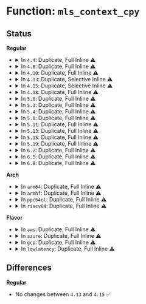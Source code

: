 # Function: <code>mls_context_cpy</code>

## Status
<b>Regular</b>
<ul>
<li>
<details>
<summary>In <code>4.4</code>: Duplicate, Full Inline ⚠️</summary>

**Collision:** Static Duplication

**Inline:** Full

**Transformation:** False

**Instances:**

```
In security/selinux/ss/sidtab.c (ffffffff8134e996)
Location: security/selinux/ss/context.h:40
Inline: True
Inline callers:
  - security/selinux/ss/sidtab.c:sidtab_insert
```
```
In security/selinux/ss/services.c (ffffffff81356a90)
Location: security/selinux/ss/context.h:40
Inline: True
Inline callers:
  - security/selinux/ss/services.c:security_sid_mls_copy
```
```
In security/selinux/ss/mls.c (ffffffff8135bfb4)
Location: security/selinux/ss/context.h:40
Inline: True
Inline callers:
  - security/selinux/ss/mls.c:mls_compute_sid
  - security/selinux/ss/mls.c:mls_compute_sid
```
</details>
</li>
<li>
<details>
<summary>In <code>4.8</code>: Duplicate, Full Inline ⚠️</summary>

**Collision:** Static Duplication

**Inline:** Full

**Transformation:** False

**Instances:**

```
In security/selinux/ss/sidtab.c (ffffffff81384986)
Location: security/selinux/ss/context.h:40
Inline: True
Inline callers:
  - security/selinux/ss/sidtab.c:sidtab_insert
```
```
In security/selinux/ss/services.c (ffffffff8138faf0)
Location: security/selinux/ss/context.h:40
Inline: True
Inline callers:
  - security/selinux/ss/services.c:security_sid_mls_copy
```
```
In security/selinux/ss/mls.c (ffffffff813927a8)
Location: security/selinux/ss/context.h:40
Inline: True
Inline callers:
  - security/selinux/ss/mls.c:mls_compute_sid
  - security/selinux/ss/mls.c:mls_compute_sid
```
</details>
</li>
<li>
<details>
<summary>In <code>4.10</code>: Duplicate, Full Inline ⚠️</summary>

**Collision:** Static Duplication

**Inline:** Full

**Transformation:** False

**Instances:**

```
In security/selinux/ss/sidtab.c (ffffffff8139b416)
Location: security/selinux/ss/context.h:40
Inline: True
Inline callers:
  - security/selinux/ss/sidtab.c:sidtab_insert
```
```
In security/selinux/ss/services.c (ffffffff813a6710)
Location: security/selinux/ss/context.h:40
Inline: True
Inline callers:
  - security/selinux/ss/services.c:security_sid_mls_copy
```
```
In security/selinux/ss/mls.c (ffffffff813a93d8)
Location: security/selinux/ss/context.h:40
Inline: True
Inline callers:
  - security/selinux/ss/mls.c:mls_compute_sid
  - security/selinux/ss/mls.c:mls_compute_sid
```
</details>
</li>
<li>
<details>
<summary>In <code>4.13</code>: Duplicate, Selective Inline ⚠️</summary>

```c
int mls_context_cpy(struct context *dst, struct context *src);
```

**Collision:** Static Duplication

**Inline:** Selective

**Transformation:** False

**Instances:**

```
In security/selinux/ss/sidtab.c (ffffffff813b1b3e)
Location: security/selinux/ss/context.h:40
Inline: True
Inline callers:
  - security/selinux/ss/sidtab.c:sidtab_insert
```
```
In security/selinux/ss/services.c (ffffffff813bd15e)
Location: security/selinux/ss/context.h:40
Inline: True
Inline callers:
  - security/selinux/ss/services.c:security_sid_mls_copy
```
```
In security/selinux/ss/mls.c (ffffffff813bfe6f)
Location: security/selinux/ss/context.h:40
Inline: True
Inline callers:
  - security/selinux/ss/mls.c:mls_compute_sid
  - security/selinux/ss/mls.c:mls_context_to_sid
Direct callers:
  - security/selinux/ss/mls.c:mls_compute_sid
  - security/selinux/ss/mls.c:mls_compute_sid
```
**Symbols:**

```
ffffffff813beda0-ffffffff813bee0b: mls_context_cpy (STB_LOCAL)
```
</details>
</li>
<li>
<details>
<summary>In <code>4.15</code>: Duplicate, Selective Inline ⚠️</summary>

```c
int mls_context_cpy(struct context *dst, struct context *src);
```

**Collision:** Static Duplication

**Inline:** Selective

**Transformation:** False

**Instances:**

```
In security/selinux/ss/sidtab.c (ffffffff813d7c7e)
Location: security/selinux/ss/context.h:41
Inline: True
Inline callers:
  - security/selinux/ss/sidtab.c:sidtab_insert
```
```
In security/selinux/ss/services.c (ffffffff813e32ce)
Location: security/selinux/ss/context.h:41
Inline: True
Inline callers:
  - security/selinux/ss/services.c:security_sid_mls_copy
```
```
In security/selinux/ss/mls.c (ffffffff813e600f)
Location: security/selinux/ss/context.h:41
Inline: True
Inline callers:
  - security/selinux/ss/mls.c:mls_compute_sid
  - security/selinux/ss/mls.c:mls_context_to_sid
Direct callers:
  - security/selinux/ss/mls.c:mls_compute_sid
  - security/selinux/ss/mls.c:mls_compute_sid
```
**Symbols:**

```
ffffffff813e4f40-ffffffff813e4fab: mls_context_cpy (STB_LOCAL)
```
</details>
</li>
<li>
<details>
<summary>In <code>4.18</code>: Duplicate, Full Inline ⚠️</summary>

**Collision:** Static Duplication

**Inline:** Full

**Transformation:** False

**Instances:**

```
In security/selinux/ss/sidtab.c (ffffffff814082ad)
Location: security/selinux/ss/context.h:41
Inline: True
Inline callers:
  - security/selinux/ss/sidtab.c:sidtab_insert
```
```
In security/selinux/ss/services.c (ffffffff81413a96)
Location: security/selinux/ss/context.h:41
Inline: True
Inline callers:
  - security/selinux/ss/services.c:security_sid_mls_copy
```
```
In security/selinux/ss/mls.c (ffffffff81416bc4)
Location: security/selinux/ss/context.h:41
Inline: True
Inline callers:
  - security/selinux/ss/mls.c:mls_compute_sid
  - security/selinux/ss/mls.c:mls_compute_sid
  - security/selinux/ss/mls.c:mls_compute_sid
  - security/selinux/ss/mls.c:mls_context_to_sid
```
</details>
</li>
<li>
<details>
<summary>In <code>5.0</code>: Duplicate, Full Inline ⚠️</summary>

**Collision:** Static Duplication

**Inline:** Full

**Transformation:** False

**Instances:**

```
In security/selinux/ss/sidtab.c (ffffffff814248b9)
Location: security/selinux/ss/context.h:41
Inline: True
Inline callers:
  - security/selinux/ss/sidtab.c:sidtab_context_to_sid
  - security/selinux/ss/sidtab.c:sidtab_set_initial
```
```
In security/selinux/ss/services.c (ffffffff8142ffdc)
Location: security/selinux/ss/context.h:41
Inline: True
Inline callers:
  - security/selinux/ss/services.c:security_sid_mls_copy
```
```
In security/selinux/ss/mls.c (ffffffff814330b4)
Location: security/selinux/ss/context.h:41
Inline: True
Inline callers:
  - security/selinux/ss/mls.c:mls_compute_sid
  - security/selinux/ss/mls.c:mls_compute_sid
  - security/selinux/ss/mls.c:mls_compute_sid
```
</details>
</li>
<li>
<details>
<summary>In <code>5.3</code>: Duplicate, Full Inline ⚠️</summary>

**Collision:** Static Duplication

**Inline:** Full

**Transformation:** False

**Instances:**

```
In security/selinux/ss/sidtab.c (ffffffff8145244f)
Location: security/selinux/ss/context.h:41
Inline: True
Inline callers:
  - security/selinux/ss/sidtab.c:sidtab_context_to_sid
  - security/selinux/ss/sidtab.c:sidtab_set_initial
```
```
In security/selinux/ss/services.c (ffffffff8145d964)
Location: security/selinux/ss/context.h:41
Inline: True
Inline callers:
  - security/selinux/ss/services.c:security_sid_mls_copy
```
```
In security/selinux/ss/mls.c (ffffffff81460a93)
Location: security/selinux/ss/context.h:41
Inline: True
Inline callers:
  - security/selinux/ss/mls.c:mls_compute_sid
  - security/selinux/ss/mls.c:mls_compute_sid
  - security/selinux/ss/mls.c:mls_compute_sid
```
</details>
</li>
<li>
<details>
<summary>In <code>5.4</code>: Duplicate, Full Inline ⚠️</summary>

**Collision:** Static Duplication

**Inline:** Full

**Transformation:** False

**Instances:**

```
In security/selinux/ss/sidtab.c (ffffffff8146c1fa)
Location: security/selinux/ss/context.h:41
Inline: True
Inline callers:
  - security/selinux/ss/sidtab.c:sidtab_context_to_sid
  - security/selinux/ss/sidtab.c:sidtab_set_initial
```
```
In security/selinux/ss/services.c (ffffffff81477714)
Location: security/selinux/ss/context.h:41
Inline: True
Inline callers:
  - security/selinux/ss/services.c:security_sid_mls_copy
```
```
In security/selinux/ss/mls.c (ffffffff8147a843)
Location: security/selinux/ss/context.h:41
Inline: True
Inline callers:
  - security/selinux/ss/mls.c:mls_compute_sid
  - security/selinux/ss/mls.c:mls_compute_sid
  - security/selinux/ss/mls.c:mls_compute_sid
```
</details>
</li>
<li>
<details>
<summary>In <code>5.8</code>: Duplicate, Full Inline ⚠️</summary>

**Collision:** Static Duplication

**Inline:** Full

**Transformation:** False

**Instances:**

```
In security/selinux/ss/sidtab.c (ffffffff814c0768)
Location: security/selinux/ss/context.h:41
Inline: True
Inline callers:
  - security/selinux/ss/sidtab.c:sidtab_context_to_sid
  - security/selinux/ss/sidtab.c:sidtab_set_initial
```
```
In security/selinux/ss/services.c (ffffffff814ccb6a)
Location: security/selinux/ss/context.h:41
Inline: True
Inline callers:
  - security/selinux/ss/services.c:security_sid_mls_copy
```
```
In security/selinux/ss/mls.c (ffffffff814cfe26)
Location: security/selinux/ss/context.h:41
Inline: True
Inline callers:
  - security/selinux/ss/mls.c:mls_compute_sid
  - security/selinux/ss/mls.c:mls_compute_sid
  - security/selinux/ss/mls.c:mls_compute_sid
```
</details>
</li>
<li>
<details>
<summary>In <code>5.11</code>: Duplicate, Full Inline ⚠️</summary>

**Collision:** Static Duplication

**Inline:** Full

**Transformation:** False

**Instances:**

```
In security/selinux/ss/sidtab.c (ffffffff814de1e8)
Location: security/selinux/ss/context.h:41
Inline: True
Inline callers:
  - security/selinux/ss/sidtab.c:sidtab_context_to_sid
  - security/selinux/ss/sidtab.c:sidtab_set_initial
```
```
In security/selinux/ss/services.c (ffffffff814ea39f)
Location: security/selinux/ss/context.h:41
Inline: True
Inline callers:
  - security/selinux/ss/services.c:security_sid_mls_copy
```
```
In security/selinux/ss/mls.c (ffffffff814ed350)
Location: security/selinux/ss/context.h:41
Inline: True
Inline callers:
  - security/selinux/ss/mls.c:mls_compute_sid
  - security/selinux/ss/mls.c:mls_compute_sid
  - security/selinux/ss/mls.c:mls_compute_sid
```
</details>
</li>
<li>
<details>
<summary>In <code>5.13</code>: Duplicate, Full Inline ⚠️</summary>

**Collision:** Static Duplication

**Inline:** Full

**Transformation:** False

**Instances:**

```
In security/selinux/ss/sidtab.c (ffffffff814e4b5f)
Location: security/selinux/ss/context.h:41
Inline: True
Inline callers:
  - security/selinux/ss/sidtab.c:sidtab_context_to_sid
  - security/selinux/ss/sidtab.c:sidtab_set_initial
```
```
In security/selinux/ss/services.c (ffffffff814f0f36)
Location: security/selinux/ss/context.h:41
Inline: True
Inline callers:
  - security/selinux/ss/services.c:security_sid_mls_copy
```
```
In security/selinux/ss/mls.c (ffffffff814f40ee)
Location: security/selinux/ss/context.h:41
Inline: True
Inline callers:
  - security/selinux/ss/mls.c:mls_compute_sid
  - security/selinux/ss/mls.c:mls_compute_sid
  - security/selinux/ss/mls.c:mls_compute_sid
```
</details>
</li>
<li>
<details>
<summary>In <code>5.15</code>: Duplicate, Full Inline ⚠️</summary>

**Collision:** Static Duplication

**Inline:** Full

**Transformation:** False

**Instances:**

```
In security/selinux/ss/sidtab.c (ffffffff8153e1ab)
Location: security/selinux/ss/context.h:41
Inline: True
Inline callers:
  - security/selinux/ss/sidtab.c:sidtab_context_to_sid
  - security/selinux/ss/sidtab.c:sidtab_set_initial
```
```
In security/selinux/ss/services.c (ffffffff8154b522)
Location: security/selinux/ss/context.h:41
Inline: True
Inline callers:
  - security/selinux/ss/services.c:security_sid_mls_copy
```
```
In security/selinux/ss/mls.c (ffffffff8154ea9e)
Location: security/selinux/ss/context.h:41
Inline: True
Inline callers:
  - security/selinux/ss/mls.c:mls_compute_sid
  - security/selinux/ss/mls.c:mls_compute_sid
  - security/selinux/ss/mls.c:mls_compute_sid
```
</details>
</li>
<li>
<details>
<summary>In <code>5.19</code>: Duplicate, Full Inline ⚠️</summary>

**Collision:** Static Duplication

**Inline:** Full

**Transformation:** False

**Instances:**

```
In security/selinux/ss/sidtab.c (ffffffff815d5bbc)
Location: security/selinux/ss/context.h:41
Inline: True
Inline callers:
  - security/selinux/ss/sidtab.c:sidtab_context_to_sid
  - security/selinux/ss/sidtab.c:sidtab_set_initial
```
```
In security/selinux/ss/services.c (ffffffff815e431e)
Location: security/selinux/ss/context.h:41
Inline: True
Inline callers:
  - security/selinux/ss/services.c:security_sid_mls_copy
```
```
In security/selinux/ss/mls.c (ffffffff815e7bea)
Location: security/selinux/ss/context.h:41
Inline: True
Inline callers:
  - security/selinux/ss/mls.c:mls_compute_sid
  - security/selinux/ss/mls.c:mls_compute_sid
  - security/selinux/ss/mls.c:mls_compute_sid
  - security/selinux/ss/mls.c:mls_context_to_sid
```
</details>
</li>
<li>
<details>
<summary>In <code>6.2</code>: Duplicate, Full Inline ⚠️</summary>

**Collision:** Static Duplication

**Inline:** Full

**Transformation:** False

**Instances:**

```
In security/selinux/ss/sidtab.c (ffffffff81683e16)
Location: security/selinux/ss/context.h:41
Inline: True
Inline callers:
  - security/selinux/ss/sidtab.c:sidtab_context_to_sid
  - security/selinux/ss/sidtab.c:sidtab_set_initial
```
```
In security/selinux/ss/services.c (ffffffff81693633)
Location: security/selinux/ss/context.h:41
Inline: True
Inline callers:
  - security/selinux/ss/services.c:security_sid_mls_copy
```
```
In security/selinux/ss/mls.c (ffffffff816972da)
Location: security/selinux/ss/context.h:41
Inline: True
Inline callers:
  - security/selinux/ss/mls.c:mls_compute_sid
  - security/selinux/ss/mls.c:mls_compute_sid
  - security/selinux/ss/mls.c:mls_compute_sid
  - security/selinux/ss/mls.c:mls_context_to_sid
```
</details>
</li>
<li>
<details>
<summary>In <code>6.5</code>: Duplicate, Full Inline ⚠️</summary>

**Collision:** Static Duplication

**Inline:** Full

**Transformation:** False

**Instances:**

```
In security/selinux/ss/sidtab.c (ffffffff816bc176)
Location: security/selinux/ss/context.h:41
Inline: True
Inline callers:
  - security/selinux/ss/sidtab.c:sidtab_context_to_sid
  - security/selinux/ss/sidtab.c:sidtab_set_initial
```
```
In security/selinux/ss/services.c (ffffffff816cbb40)
Location: security/selinux/ss/context.h:41
Inline: True
Inline callers:
  - security/selinux/ss/services.c:security_sid_mls_copy
```
```
In security/selinux/ss/mls.c (ffffffff816cf85b)
Location: security/selinux/ss/context.h:41
Inline: True
Inline callers:
  - security/selinux/ss/mls.c:mls_compute_sid
  - security/selinux/ss/mls.c:mls_compute_sid
  - security/selinux/ss/mls.c:mls_compute_sid
  - security/selinux/ss/mls.c:mls_context_to_sid
```
</details>
</li>
<li>
<details>
<summary>In <code>6.8</code>: Duplicate, Full Inline ⚠️</summary>

**Collision:** Static Duplication

**Inline:** Full

**Transformation:** False

**Instances:**

```
In security/selinux/ss/sidtab.c (ffffffff816f8ca6)
Location: security/selinux/ss/context.h:41
Inline: True
Inline callers:
  - security/selinux/ss/sidtab.c:sidtab_context_to_sid
  - security/selinux/ss/sidtab.c:sidtab_set_initial
```
```
In security/selinux/ss/services.c (ffffffff81708800)
Location: security/selinux/ss/context.h:41
Inline: True
Inline callers:
  - security/selinux/ss/services.c:security_sid_mls_copy
```
```
In security/selinux/ss/mls.c (ffffffff8170be7b)
Location: security/selinux/ss/context.h:41
Inline: True
Inline callers:
  - security/selinux/ss/mls.c:mls_compute_sid
  - security/selinux/ss/mls.c:mls_compute_sid
  - security/selinux/ss/mls.c:mls_compute_sid
  - security/selinux/ss/mls.c:mls_context_to_sid
```
</details>
</li>
</ul>
<b>Arch</b>
<ul>
<li>
<details>
<summary>In <code>arm64</code>: Duplicate, Full Inline ⚠️</summary>

**Collision:** Static Duplication

**Inline:** Full

**Transformation:** False

**Instances:**

```
In security/selinux/ss/sidtab.c (ffff80001055b0bc)
Location: security/selinux/ss/context.h:41
Inline: True
Inline callers:
  - security/selinux/ss/sidtab.c:sidtab_context_to_sid
  - security/selinux/ss/sidtab.c:sidtab_set_initial
```
```
In security/selinux/ss/services.c (ffff800010567468)
Location: security/selinux/ss/context.h:41
Inline: True
Inline callers:
  - security/selinux/ss/services.c:security_sid_mls_copy
```
```
In security/selinux/ss/mls.c (ffff80001056ae40)
Location: security/selinux/ss/context.h:41
Inline: True
Inline callers:
  - security/selinux/ss/mls.c:mls_compute_sid
  - security/selinux/ss/mls.c:mls_compute_sid
  - security/selinux/ss/mls.c:mls_compute_sid
```
</details>
</li>
<li>
<details>
<summary>In <code>armhf</code>: Duplicate, Full Inline ⚠️</summary>

**Collision:** Static Duplication

**Inline:** Full

**Transformation:** False

**Instances:**

```
In security/selinux/ss/sidtab.c (c070f8f8)
Location: security/selinux/ss/context.h:41
Inline: True
Inline callers:
  - security/selinux/ss/sidtab.c:sidtab_context_to_sid
  - security/selinux/ss/sidtab.c:sidtab_set_initial
```
```
In security/selinux/ss/services.c (c071b960)
Location: security/selinux/ss/context.h:41
Inline: True
Inline callers:
  - security/selinux/ss/services.c:security_sid_mls_copy
```
```
In security/selinux/ss/mls.c (c071e9ac)
Location: security/selinux/ss/context.h:41
Inline: True
Inline callers:
  - security/selinux/ss/mls.c:mls_compute_sid
  - security/selinux/ss/mls.c:mls_compute_sid
  - security/selinux/ss/mls.c:mls_compute_sid
```
</details>
</li>
<li>
<details>
<summary>In <code>ppc64el</code>: Duplicate, Full Inline ⚠️</summary>

**Collision:** Static Duplication

**Inline:** Full

**Transformation:** False

**Instances:**

```
In security/selinux/ss/sidtab.c (c0000000006ba2f4)
Location: security/selinux/ss/context.h:41
Inline: True
Inline callers:
  - security/selinux/ss/sidtab.c:sidtab_context_to_sid
  - security/selinux/ss/sidtab.c:sidtab_set_initial
```
```
In security/selinux/ss/services.c (c0000000006ca82c)
Location: security/selinux/ss/context.h:41
Inline: True
Inline callers:
  - security/selinux/ss/services.c:security_sid_mls_copy
```
```
In security/selinux/ss/mls.c (c0000000006ceb6c)
Location: security/selinux/ss/context.h:41
Inline: True
Inline callers:
  - security/selinux/ss/mls.c:mls_compute_sid
  - security/selinux/ss/mls.c:mls_compute_sid
  - security/selinux/ss/mls.c:mls_compute_sid
```
</details>
</li>
<li>
<details>
<summary>In <code>riscv64</code>: Duplicate, Full Inline ⚠️</summary>

**Collision:** Static Duplication

**Inline:** Full

**Transformation:** False

**Instances:**

```
In security/selinux/ss/sidtab.c (ffffffe0003b1f08)
Location: security/selinux/ss/context.h:41
Inline: True
Inline callers:
  - security/selinux/ss/sidtab.c:sidtab_context_to_sid
  - security/selinux/ss/sidtab.c:sidtab_set_initial
```
```
In security/selinux/ss/services.c (ffffffe0003bd13a)
Location: security/selinux/ss/context.h:41
Inline: True
Inline callers:
  - security/selinux/ss/services.c:security_sid_mls_copy
```
```
In security/selinux/ss/mls.c (ffffffe0003bfc04)
Location: security/selinux/ss/context.h:41
Inline: True
Inline callers:
  - security/selinux/ss/mls.c:mls_compute_sid
  - security/selinux/ss/mls.c:mls_compute_sid
  - security/selinux/ss/mls.c:mls_compute_sid
```
</details>
</li>
</ul>
<b>Flavor</b>
<ul>
<li>
<details>
<summary>In <code>aws</code>: Duplicate, Full Inline ⚠️</summary>

**Collision:** Static Duplication

**Inline:** Full

**Transformation:** False

**Instances:**

```
In security/selinux/ss/sidtab.c (ffffffff814647da)
Location: security/selinux/ss/context.h:41
Inline: True
Inline callers:
  - security/selinux/ss/sidtab.c:sidtab_context_to_sid
  - security/selinux/ss/sidtab.c:sidtab_set_initial
```
```
In security/selinux/ss/services.c (ffffffff8146fcf4)
Location: security/selinux/ss/context.h:41
Inline: True
Inline callers:
  - security/selinux/ss/services.c:security_sid_mls_copy
```
```
In security/selinux/ss/mls.c (ffffffff81472e23)
Location: security/selinux/ss/context.h:41
Inline: True
Inline callers:
  - security/selinux/ss/mls.c:mls_compute_sid
  - security/selinux/ss/mls.c:mls_compute_sid
  - security/selinux/ss/mls.c:mls_compute_sid
```
</details>
</li>
<li>
<details>
<summary>In <code>azure</code>: Duplicate, Full Inline ⚠️</summary>

**Collision:** Static Duplication

**Inline:** Full

**Transformation:** False

**Instances:**

```
In security/selinux/ss/sidtab.c (ffffffff8145520a)
Location: security/selinux/ss/context.h:41
Inline: True
Inline callers:
  - security/selinux/ss/sidtab.c:sidtab_context_to_sid
  - security/selinux/ss/sidtab.c:sidtab_set_initial
```
```
In security/selinux/ss/services.c (ffffffff81460714)
Location: security/selinux/ss/context.h:41
Inline: True
Inline callers:
  - security/selinux/ss/services.c:security_sid_mls_copy
```
```
In security/selinux/ss/mls.c (ffffffff81463843)
Location: security/selinux/ss/context.h:41
Inline: True
Inline callers:
  - security/selinux/ss/mls.c:mls_compute_sid
  - security/selinux/ss/mls.c:mls_compute_sid
  - security/selinux/ss/mls.c:mls_compute_sid
```
</details>
</li>
<li>
<details>
<summary>In <code>gcp</code>: Duplicate, Full Inline ⚠️</summary>

**Collision:** Static Duplication

**Inline:** Full

**Transformation:** False

**Instances:**

```
In security/selinux/ss/sidtab.c (ffffffff8146087a)
Location: security/selinux/ss/context.h:41
Inline: True
Inline callers:
  - security/selinux/ss/sidtab.c:sidtab_context_to_sid
  - security/selinux/ss/sidtab.c:sidtab_set_initial
```
```
In security/selinux/ss/services.c (ffffffff8146bd94)
Location: security/selinux/ss/context.h:41
Inline: True
Inline callers:
  - security/selinux/ss/services.c:security_sid_mls_copy
```
```
In security/selinux/ss/mls.c (ffffffff8146eec3)
Location: security/selinux/ss/context.h:41
Inline: True
Inline callers:
  - security/selinux/ss/mls.c:mls_compute_sid
  - security/selinux/ss/mls.c:mls_compute_sid
  - security/selinux/ss/mls.c:mls_compute_sid
```
</details>
</li>
<li>
<details>
<summary>In <code>lowlatency</code>: Duplicate, Full Inline ⚠️</summary>

**Collision:** Static Duplication

**Inline:** Full

**Transformation:** False

**Instances:**

```
In security/selinux/ss/sidtab.c (ffffffff8147807a)
Location: security/selinux/ss/context.h:41
Inline: True
Inline callers:
  - security/selinux/ss/sidtab.c:sidtab_context_to_sid
  - security/selinux/ss/sidtab.c:sidtab_set_initial
```
```
In security/selinux/ss/services.c (ffffffff81483544)
Location: security/selinux/ss/context.h:41
Inline: True
Inline callers:
  - security/selinux/ss/services.c:security_sid_mls_copy
```
```
In security/selinux/ss/mls.c (ffffffff81486733)
Location: security/selinux/ss/context.h:41
Inline: True
Inline callers:
  - security/selinux/ss/mls.c:mls_compute_sid
  - security/selinux/ss/mls.c:mls_compute_sid
  - security/selinux/ss/mls.c:mls_compute_sid
```
</details>
</li>
</ul>

## Differences
<b>Regular</b>
<ul>
<li>
No changes between <code>4.13</code> and <code>4.15</code> ✅
</li>
</ul>
